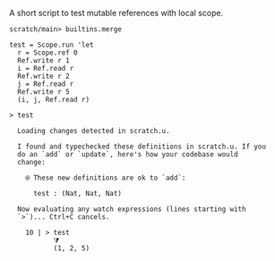 A short script to test mutable references with local scope.

``` ucm :hide
scratch/main> builtins.merge

```

``` unison
test = Scope.run 'let
  r = Scope.ref 0
  Ref.write r 1
  i = Ref.read r
  Ref.write r 2
  j = Ref.read r
  Ref.write r 5
  (i, j, Ref.read r)

> test
```

``` ucm :added-by-ucm
  Loading changes detected in scratch.u.

  I found and typechecked these definitions in scratch.u. If you
  do an `add` or `update`, here's how your codebase would
  change:
  
    ⍟ These new definitions are ok to `add`:
    
      test : (Nat, Nat, Nat)
  
  Now evaluating any watch expressions (lines starting with
  `>`)... Ctrl+C cancels.

    10 | > test
           ⧩
           (1, 2, 5)

```
